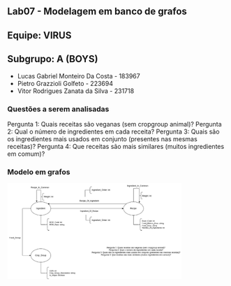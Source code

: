 ## Lab07 - Modelagem em banco de grafos


## Equipe: VIRUS


## Subgrupo: A  (BOYS)

- Lucas Gabriel Monteiro Da Costa - 183967 
- Pietro Grazzioli Golfeto - 223694 
- Vitor Rodrigues Zanata da Silva - 231718

### Questões a serem analisadas

Pergunta 1: Quais receitas são veganas (sem cropgroup animal)?
Pergunta 2: Qual o número de ingredientes em cada receita?
Pergunta 3: Quais são os ingredientes mais usados em conjunto (presentes nas mesmas receitas)?
Pergunta 4: Que receitas são mais similares (muitos ingredientes em comum)?

### Modelo em grafos

<img src="lab07.png" width="400px" height="auto">
